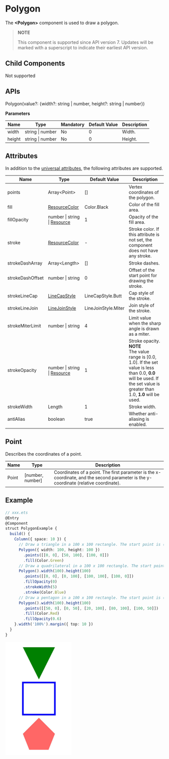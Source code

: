 # Polygon

The **\<Polygon>** component is used to draw a polygon.

>  **NOTE**
>
>  This component is supported since API version 7. Updates will be marked with a superscript to indicate their earliest API version.


## Child Components

Not supported


## APIs

Polygon(value?: {width?: string | number, height?: string | number})

**Parameters**

| Name| Type| Mandatory| Default Value| Description|
| -------- | -------- | -------- | -------- | -------- |
| width | string \| number | No| 0 | Width.|
| height | string \| number | No| 0 | Height.|


## Attributes

In addition to the [universal attributes](ts-universal-attributes-size.md), the following attributes are supported.

| Name| Type| Default Value| Description|
| -------- | -------- | -------- | -------- |
| points | Array&lt;Point&gt; | [] | Vertex coordinates of the polygon.|
| fill | [ResourceColor](ts-types.md) | Color.Black | Color of the fill area.|
| fillOpacity | number \| string \| [Resource](ts-types.md#resource)| 1 | Opacity of the fill area.|
| stroke | [ResourceColor](ts-types.md) | - | Stroke color. If this attribute is not set, the component does not have any stroke.|
| strokeDashArray | Array&lt;Length&gt; | [] | Stroke dashes. |
| strokeDashOffset | number \| string | 0 | Offset of the start point for drawing the stroke.|
| strokeLineCap | [LineCapStyle](ts-appendix-enums.md#linecapstyle) | LineCapStyle.Butt | Cap style of the stroke.|
| strokeLineJoin | [LineJoinStyle](ts-appendix-enums.md#linejoinstyle) | LineJoinStyle.Miter | Join style of the stroke.|
| strokeMiterLimit | number \| string | 4 | Limit value when the sharp angle is drawn as a miter.|
| strokeOpacity | number \| string \| [Resource](ts-types.md#resource)| 1 | Stroke opacity.<br>**NOTE**<br>The value range is [0.0, 1.0]. If the set value is less than 0.0, **0.0** will be used. If the set value is greater than 1.0, **1.0** will be used.|
| strokeWidth | Length | 1 | Stroke width.|
| antiAlias | boolean | true | Whether anti-aliasing is enabled.|

## Point

Describes the coordinates of a point.

| Name     | Type            | Description                                                        |
| --------- | -------------------- | ------------------------------------------------------------ |
| Point | [number, number] | Coordinates of a point. The first parameter is the x-coordinate, and the second parameter is the y-coordinate (relative coordinate).|


## Example

```ts
// xxx.ets
@Entry
@Component
struct PolygonExample {
  build() {
    Column({ space: 10 }) {
      // Draw a triangle in a 100 x 100 rectangle. The start point is (0, 0), the end point is (100, 0), and the passing point is (50, 100).
      Polygon({ width: 100, height: 100 })
        .points([[0, 0], [50, 100], [100, 0]])
        .fill(Color.Green)
      // Draw a quadrilateral in a 100 x 100 rectangle. The start point is (0, 0), the end point is (100, 0), and the passing points are (0, 100) and (100, 100).
      Polygon().width(100).height(100)
        .points([[0, 0], [0, 100], [100, 100], [100, 0]])
        .fillOpacity(0)
        .strokeWidth(5)
        .stroke(Color.Blue)
      // Draw a pentagon in a 100 x 100 rectangle. The start point is (50, 0), the end point is (100, 50), and the passing points are (0, 50), (20, 100), and (80, 100).
      Polygon().width(100).height(100)
        .points([[50, 0], [0, 50], [20, 100], [80, 100], [100, 50]])
        .fill(Color.Red)
        .fillOpacity(0.6)
    }.width('100%').margin({ top: 10 })
  }
}
```

![en-us_image_0000001174582856](figures/en-us_image_0000001174582856.png)
